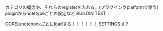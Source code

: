 カテゴリの概念や、それらのregisterを入れる。(プラグインやplatformで使う)
pluginからnotetypeごとの設定など BUILDIN TEXT

COREはnotebookごとにloadする！！！！！！ SETTINGSは？
